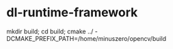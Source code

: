 # dl-runtime-framework

mkdir build; cd build; cmake ../ -DCMAKE_PREFIX_PATH=/home/minuszero/opencv/build